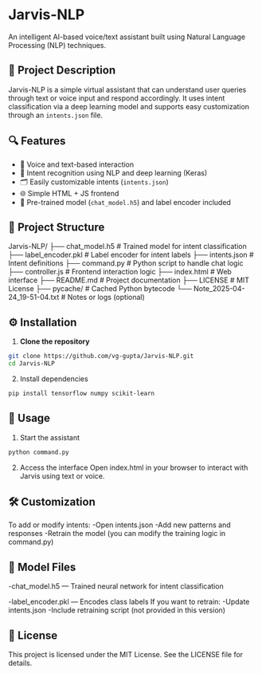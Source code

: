 # Jarvis-NLP

An intelligent AI-based voice/text assistant built using Natural Language Processing (NLP) techniques.

## 🧠 Project Description

Jarvis-NLP is a simple virtual assistant that can understand user queries through text or voice input and respond accordingly. It uses intent classification via a deep learning model and supports easy customization through an `intents.json` file.

## 🔍 Features

- 🎤 Voice and text-based interaction
- 🤖 Intent recognition using NLP and deep learning (Keras)
- 🗂️ Easily customizable intents (`intents.json`)
- 🌐 Simple HTML + JS frontend
- 🧠 Pre-trained model (`chat_model.h5`) and label encoder included

## 📁 Project Structure

Jarvis-NLP/
├── chat_model.h5 # Trained model for intent classification
├── label_encoder.pkl # Label encoder for intent labels
├── intents.json # Intent definitions
├── command.py # Python script to handle chat logic
├── controller.js # Frontend interaction logic
├── index.html # Web interface
├── README.md # Project documentation
├── LICENSE # MIT License
├── pycache/ # Cached Python bytecode
└── Note_2025-04-24_19-51-04.txt # Notes or logs (optional)


## ⚙️ Installation

1. **Clone the repository**
```bash
git clone https://github.com/vg-gupta/Jarvis-NLP.git
cd Jarvis-NLP
```
2. Install dependencies
```bash
pip install tensorflow numpy scikit-learn
```


## 🚀 Usage
1. Start the assistant

```bash
python command.py
```
2. Access the interface
Open index.html in your browser to interact with Jarvis using text or voice.

## 🛠️ Customization
To add or modify intents:
-Open intents.json
-Add new patterns and responses
-Retrain the model (you can modify the training logic in command.py)

## 🧪 Model Files
-chat_model.h5 — Trained neural network for intent classification

-label_encoder.pkl — Encodes class labels
If you want to retrain:
-Update intents.json
-Include retraining script (not provided in this version)

## 🧾 License
This project is licensed under the MIT License. See the LICENSE file for details.

